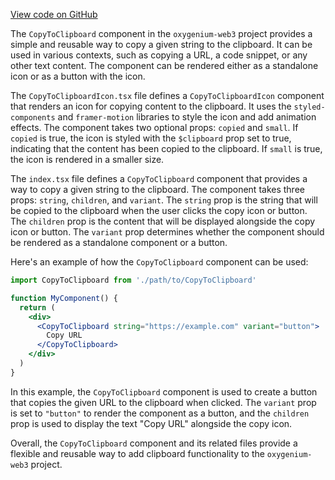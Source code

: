 [View code on GitHub](https://github.com/oxygenium/oxygenium-web3/.autodoc/docs/json/packages/web3-react/src/components/Common/CopyToClipboard)

The `CopyToClipboard` component in the `oxygenium-web3` project provides a simple and reusable way to copy a given string to the clipboard. It can be used in various contexts, such as copying a URL, a code snippet, or any other text content. The component can be rendered either as a standalone icon or as a button with the icon.

The `CopyToClipboardIcon.tsx` file defines a `CopyToClipboardIcon` component that renders an icon for copying content to the clipboard. It uses the `styled-components` and `framer-motion` libraries to style the icon and add animation effects. The component takes two optional props: `copied` and `small`. If `copied` is true, the icon is styled with the `$clipboard` prop set to true, indicating that the content has been copied to the clipboard. If `small` is true, the icon is rendered in a smaller size.

The `index.tsx` file defines a `CopyToClipboard` component that provides a way to copy a given string to the clipboard. The component takes three props: `string`, `children`, and `variant`. The `string` prop is the string that will be copied to the clipboard when the user clicks the copy icon or button. The `children` prop is the content that will be displayed alongside the copy icon or button. The `variant` prop determines whether the component should be rendered as a standalone component or a button.

Here's an example of how the `CopyToClipboard` component can be used:

```jsx
import CopyToClipboard from './path/to/CopyToClipboard'

function MyComponent() {
  return (
    <div>
      <CopyToClipboard string="https://example.com" variant="button">
        Copy URL
      </CopyToClipboard>
    </div>
  )
}
```

In this example, the `CopyToClipboard` component is used to create a button that copies the given URL to the clipboard when clicked. The `variant` prop is set to `"button"` to render the component as a button, and the `children` prop is used to display the text "Copy URL" alongside the copy icon.

Overall, the `CopyToClipboard` component and its related files provide a flexible and reusable way to add clipboard functionality to the `oxygenium-web3` project.
